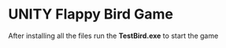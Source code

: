 # UNITY Flappy Bird Game

After installing all the files run the **TestBird.exe** to start the game


